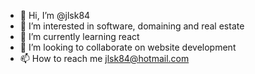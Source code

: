 - 👋 Hi, I’m @jlsk84
- 👀 I’m interested in software, domaining and real estate
- 🌱 I’m currently learning react
- 💞️ I’m looking to collaborate on website development
- 📫 How to reach me jlsk84@hotmail.com

<!---
jlsk84/jlsk84 is a ✨ special ✨ repository because its `README.md` (this file) appears on your GitHub profile.
You can click the Preview link to take a look at your changes.
--->

